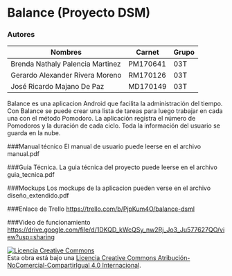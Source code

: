 # Balance (Proyecto DSM)



### Autores

| Nombres                          | Carnet   | Grupo |
| -------------------------------- | -------- | ----- |
| Brenda Nathaly Palencia Martinez | PM170641 | 03T   | 
| Gerardo Alexander Rivera Moreno  | RM170126 | 03T   |
| José Ricardo Majano De Paz       | MD170149 | 03T   |

Balance es una aplicacion Android que facilita la administración del tiempo. Con Balance se puede crear una lista de tareas para luego trabajar en cada una con el método Pomodoro. La aplicación registra el número de Pomodoros y la duración de cada ciclo. Toda la información del usuario se guarda en la nube. 

###Manual técnico
El manual de usuario puede leerse en el archivo manual.pdf

###Guia Técnica.
La guia técnica del proyecto puede leerse en el archivo guia_tecnica.pdf

###Mockups
Los mockups de la aplicacion pueden verse en el archivo diseño_extendido.pdf

###Enlace de Trello
https://trello.com/b/PjpKum4O/balance-dsml

###Video de funcionamiento
https://drive.google.com/file/d/1DKQD_kWcQSy_nw2Rj_Jo3_Ju577627QO/view?usp=sharing


<a rel="license" href="http://creativecommons.org/licenses/by-nc-sa/4.0/"><img alt="Licencia Creative Commons" style="border-width:0" src="https://i.creativecommons.org/l/by-nc-sa/4.0/88x31.png" /></a><br />Esta obra está bajo una <a rel="license" href="http://creativecommons.org/licenses/by-nc-sa/4.0/">Licencia Creative Commons Atribución-NoComercial-CompartirIgual 4.0 Internacional</a>.
